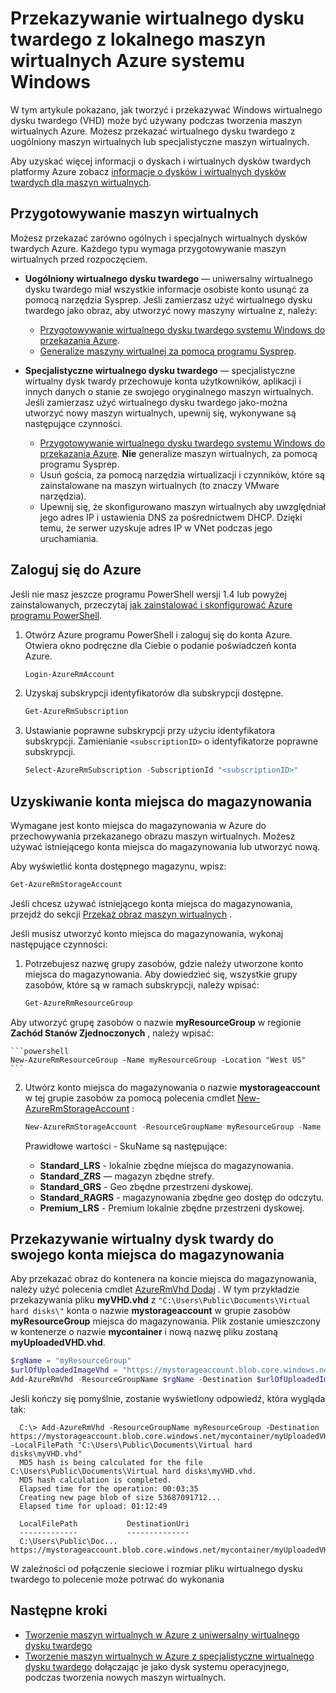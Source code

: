 <properties
    pageTitle="Przekazywanie Windows wirtualnego dysku twardego dla Menedżera zasobów | Microsoft Azure"
    description="Dowiedz się przekazać Windows maszyny wirtualnej wirtualnego dysku twardego ze źródeł lokalnych Azure, przy użyciu modelu wdrożenia Menedżera zasobów. Możesz przekazać dysku z albo uogólniony ani specjalistyczne maszyn wirtualnych."
    services="virtual-machines-windows"
    documentationCenter=""
    authors="cynthn"
    manager="timlt"
    editor="tysonn"
    tags="azure-resource-manager"/>

<tags
    ms.service="virtual-machines-windows"
    ms.workload="infrastructure-services"
    ms.tgt_pltfrm="vm-windows"
    ms.devlang="na"
    ms.topic="article"
    ms.date="10/10/2016"
    ms.author="cynthn"/>

# <a name="upload-a-windows-vhd-from-an-on-premises-vm-to-azure"></a>Przekazywanie wirtualnego dysku twardego z lokalnego maszyn wirtualnych Azure systemu Windows 


W tym artykule pokazano, jak tworzyć i przekazywać Windows wirtualnego dysku twardego (VHD) może być używany podczas tworzenia maszyn wirtualnych Azure. Możesz przekazać wirtualnego dysku twardego z uogólniony maszyn wirtualnych lub specjalistyczne maszyn wirtualnych. 

Aby uzyskać więcej informacji o dyskach i wirtualnych dysków twardych platformy Azure zobacz [informacje o dysków i wirtualnych dysków twardych dla maszyn wirtualnych](virtual-machines-linux-about-disks-vhds.md).


## <a name="prepare-the-vm"></a>Przygotowywanie maszyn wirtualnych 

Możesz przekazać zarówno ogólnych i specjalnych wirtualnych dysków twardych Azure. Każdego typu wymaga przygotowywanie maszyn wirtualnych przed rozpoczęciem.

- **Uogólniony wirtualnego dysku twardego** — uniwersalny wirtualnego dysku twardego miał wszystkie informacje osobiste konto usunąć za pomocą narzędzia Sysprep. Jeśli zamierzasz użyć wirtualnego dysku twardego jako obraz, aby utworzyć nowy maszyny wirtualne z, należy:
    - [Przygotowywanie wirtualnego dysku twardego systemu Windows do przekazania Azure](virtual-machines-windows-prepare-for-upload-vhd-image.md). 
    - [Generalize maszyny wirtualnej za pomocą programu Sysprep](virtual-machines-windows-generalize-vhd.md). 

- **Specjalistyczne wirtualnego dysku twardego** — specjalistyczne wirtualny dysk twardy przechowuje konta użytkowników, aplikacji i innych danych o stanie ze swojego oryginalnego maszyn wirtualnych. Jeśli zamierzasz użyć wirtualnego dysku twardego jako-można utworzyć nowy maszyn wirtualnych, upewnij się, wykonywane są następujące czynności. 
    - [Przygotowywanie wirtualnego dysku twardego systemu Windows do przekazania Azure](virtual-machines-windows-prepare-for-upload-vhd-image.md). **Nie** generalize maszyn wirtualnych, za pomocą programu Sysprep.
    - Usuń gościa, za pomocą narzędzia wirtualizacji i czynników, które są zainstalowane na maszyn wirtualnych (to znaczy VMware narzędzia).
    - Upewnij się, że skonfigurowano maszyn wirtualnych aby uwzględniał jego adres IP i ustawienia DNS za pośrednictwem DHCP. Dzięki temu, że serwer uzyskuje adres IP w VNet podczas jego uruchamiania. 

## <a name="log-in-to-azure"></a>Zaloguj się do Azure

Jeśli nie masz jeszcze programu PowerShell wersji 1.4 lub powyżej zainstalowanych, przeczytaj [jak zainstalować i skonfigurować Azure programu PowerShell](../powershell-install-configure.md).

1. Otwórz Azure programu PowerShell i zaloguj się do konta Azure. Otwiera okno podręczne dla Ciebie o podanie poświadczeń konta Azure.

    ```powershell
    Login-AzureRmAccount
    ```


2. Uzyskaj subskrypcji identyfikatorów dla subskrypcji dostępne.

    ```powershell
    Get-AzureRmSubscription
    ```

3. Ustawianie poprawne subskrypcji przy użyciu identyfikatora subskrypcji. Zamienianie `<subscriptionID>` o identyfikatorze poprawne subskrypcji.

    ```powershell
    Select-AzureRmSubscription -SubscriptionId "<subscriptionID>"
    ```

## <a name="get-the-storage-account"></a>Uzyskiwanie konta miejsca do magazynowania

Wymagane jest konto miejsca do magazynowania w Azure do przechowywania przekazanego obrazu maszyn wirtualnych. Możesz używać istniejącego konta miejsca do magazynowania lub utworzyć nową. 

Aby wyświetlić konta dostępnego magazynu, wpisz:

```powershell
Get-AzureRmStorageAccount
```

Jeśli chcesz używać istniejącego konta miejsca do magazynowania, przejdź do sekcji [Przekaż obraz maszyn wirtualnych](#upload-the-vm-vhd-to-your-storage-account) .

Jeśli musisz utworzyć konto miejsca do magazynowania, wykonaj następujące czynności:

1. Potrzebujesz nazwę grupy zasobów, gdzie należy utworzone konto miejsca do magazynowania. Aby dowiedzieć się, wszystkie grupy zasobów, które są w ramach subskrypcji, należy wpisać:

    ```powershell
    Get-AzureRmResourceGroup
    ```

Aby utworzyć grupę zasobów o nazwie **myResourceGroup** w regionie **Zachód Stanów Zjednoczonych** , należy wpisać:

    ```powershell
    New-AzureRmResourceGroup -Name myResourceGroup -Location "West US"
    ```

2. Utwórz konto miejsca do magazynowania o nazwie **mystorageaccount** w tej grupie zasobów za pomocą polecenia cmdlet [New-AzureRmStorageAccount](https://msdn.microsoft.com/library/mt607148.aspx) :

    ```powershell
    New-AzureRmStorageAccount -ResourceGroupName myResourceGroup -Name mystorageaccount -Location "West US" -SkuName "Standard_LRS" -Kind "Storage"
    ```
            
    Prawidłowe wartości - SkuName są następujące:

    - **Standard_LRS** - lokalnie zbędne miejsca do magazynowania. 
    - **Standard_ZRS** — magazyn zbędne strefy.
    - **Standard_GRS** - Geo zbędne przestrzeni dyskowej. 
    - **Standard_RAGRS** - magazynowania zbędne geo dostęp do odczytu. 
    - **Premium_LRS** - Premium lokalnie zbędne przestrzeni dyskowej. 



## <a name="upload-the-vhd-to-your-storage-account"></a>Przekazywanie wirtualny dysk twardy do swojego konta miejsca do magazynowania

Aby przekazać obraz do kontenera na koncie miejsca do magazynowania, należy użyć polecenia cmdlet [AzureRmVhd Dodaj](https://msdn.microsoft.com/library/mt603554.aspx) . W tym przykładzie przekazywania pliku **myVHD.vhd** z `"C:\Users\Public\Documents\Virtual hard disks\"` konta o nazwie **mystorageaccount** w grupie zasobów **myResourceGroup** miejsca do magazynowania. Plik zostanie umieszczony w kontenerze o nazwie **mycontainer** i nową nazwę pliku zostaną **myUploadedVHD.vhd**.

```powershell
$rgName = "myResourceGroup"
$urlOfUploadedImageVhd = "https://mystorageaccount.blob.core.windows.net/mycontainer/myUploadedVHD.vhd"
Add-AzureRmVhd -ResourceGroupName $rgName -Destination $urlOfUploadedImageVhd -LocalFilePath "C:\Users\Public\Documents\Virtual hard disks\myVHD.vhd"
```


Jeśli kończy się pomyślnie, zostanie wyświetlony odpowiedź, która wygląda tak:

```
  C:\> Add-AzureRmVhd -ResourceGroupName myResourceGroup -Destination https://mystorageaccount.blob.core.windows.net/mycontainer/myUploadedVHD.vhd -LocalFilePath "C:\Users\Public\Documents\Virtual hard disks\myVHD.vhd"
  MD5 hash is being calculated for the file C:\Users\Public\Documents\Virtual hard disks\myVHD.vhd.
  MD5 hash calculation is completed.
  Elapsed time for the operation: 00:03:35
  Creating new page blob of size 53687091712...
  Elapsed time for upload: 01:12:49

  LocalFilePath           DestinationUri
  -------------           --------------
  C:\Users\Public\Doc...  https://mystorageaccount.blob.core.windows.net/mycontainer/myUploadedVHD.vhd
```

W zależności od połączenie sieciowe i rozmiar pliku wirtualnego dysku twardego to polecenie może potrwać do wykonania


## <a name="next-steps"></a>Następne kroki

- [Tworzenie maszyn wirtualnych w Azure z uniwersalny wirtualnego dysku twardego](virtual-machines-windows-create-vm-generalized.md)
- [Tworzenie maszyn wirtualnych w Azure z specjalistyczne wirtualnego dysku twardego](virtual-machines-windows-create-vm-specialized.md) dołączając je jako dysk systemu operacyjnego, podczas tworzenia nowych maszyn wirtualnych.


